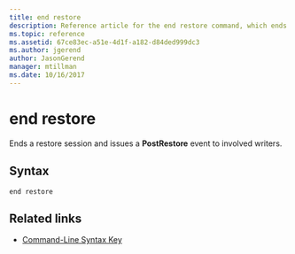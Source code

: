 ```yaml
---
title: end restore
description: Reference article for the end restore command, which ends a restore session and issues a **PostRestore** event to involved writers.
ms.topic: reference
ms.assetid: 67ce83ec-a51e-4d1f-a182-d84ded999dc3
ms.author: jgerend
author: JasonGerend
manager: mtillman
ms.date: 10/16/2017
---
```


# end restore

Ends a restore session and issues a **PostRestore** event to involved writers.

## Syntax

```
end restore
```

## Related links

- [Command-Line Syntax Key](command-line-syntax-key.md)